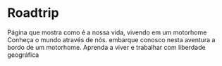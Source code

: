 # Roadtrip
Página que mostra como é a nossa vida, vivendo em um  motorhome
Conheça o mundo através de nós.
embarque conosco nesta aventura a bordo de um motorhome.
Aprenda a viver e trabalhar com liberdade geográfica
